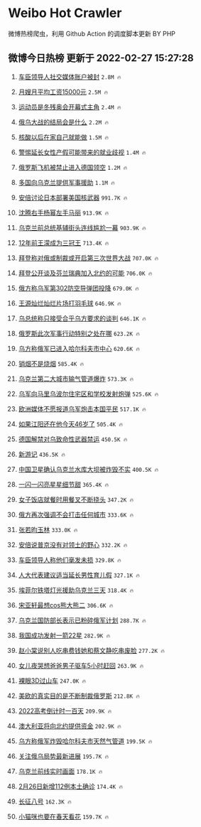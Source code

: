 # Weibo Hot Crawler 



微博热榜爬虫，利用 Github Action 的调度脚本更新 BY PHP 


## 微博今日热榜 更新于 2022-02-27 15:27:28 
1. [车臣领导人社交媒体账户被封](https://s.weibo.com/weibo?q=%23%E8%BD%A6%E8%87%A3%E9%A2%86%E5%AF%BC%E4%BA%BA%E7%A4%BE%E4%BA%A4%E5%AA%92%E4%BD%93%E8%B4%A6%E6%88%B7%E8%A2%AB%E5%B0%81%23&Refer=top) `2.8M 🔥` 

1. [月嫂月平均工资15000元](https://s.weibo.com/weibo?q=%23%E6%9C%88%E5%AB%82%E6%9C%88%E5%B9%B3%E5%9D%87%E5%B7%A5%E8%B5%8415000%E5%85%83%23&Refer=top) `2.5M 🔥` 

1. [运动员是冬残奥会开幕式主角](https://s.weibo.com/weibo?q=%23%E8%BF%90%E5%8A%A8%E5%91%98%E6%98%AF%E5%86%AC%E6%AE%8B%E5%A5%A5%E4%BC%9A%E5%BC%80%E5%B9%95%E5%BC%8F%E4%B8%BB%E8%A7%92%23&Refer=top) `2.4M 🔥` 

1. [俄乌大战的结局会是什么](https://s.weibo.com/weibo?q=%23%E4%BF%84%E4%B9%8C%E5%A4%A7%E6%88%98%E7%9A%84%E7%BB%93%E5%B1%80%E4%BC%9A%E6%98%AF%E4%BB%80%E4%B9%88%23&Refer=top) `2.2M 🔥` 

1. [核酸以后在家自己就能做](https://s.weibo.com/weibo?q=%23%E6%A0%B8%E9%85%B8%E4%BB%A5%E5%90%8E%E5%9C%A8%E5%AE%B6%E8%87%AA%E5%B7%B1%E5%B0%B1%E8%83%BD%E5%81%9A%23&Refer=top) `1.5M 🔥` 

1. [警惕延长女性产假可能带来的就业歧视](https://s.weibo.com/weibo?q=%23%E8%AD%A6%E6%83%95%E5%BB%B6%E9%95%BF%E5%A5%B3%E6%80%A7%E4%BA%A7%E5%81%87%E5%8F%AF%E8%83%BD%E5%B8%A6%E6%9D%A5%E7%9A%84%E5%B0%B1%E4%B8%9A%E6%AD%A7%E8%A7%86%23&Refer=top) `1.4M 🔥` 

1. [俄罗斯飞机被禁止进入德国领空](https://s.weibo.com/weibo?q=%23%E4%BF%84%E7%BD%97%E6%96%AF%E9%A3%9E%E6%9C%BA%E8%A2%AB%E7%A6%81%E6%AD%A2%E8%BF%9B%E5%85%A5%E5%BE%B7%E5%9B%BD%E9%A2%86%E7%A9%BA%23&Refer=top) `1.2M 🔥` 

1. [多国向乌克兰提供军事援助](https://s.weibo.com/weibo?q=%23%E5%A4%9A%E5%9B%BD%E5%90%91%E4%B9%8C%E5%85%8B%E5%85%B0%E6%8F%90%E4%BE%9B%E5%86%9B%E4%BA%8B%E6%8F%B4%E5%8A%A9%23&Refer=top) `1.1M 🔥` 

1. [安倍讨论日本部署美国核武器](https://s.weibo.com/weibo?q=%23%E5%AE%89%E5%80%8D%E8%AE%A8%E8%AE%BA%E6%97%A5%E6%9C%AC%E9%83%A8%E7%BD%B2%E7%BE%8E%E5%9B%BD%E6%A0%B8%E6%AD%A6%E5%99%A8%23&Refer=top) `991.7K 🔥` 

1. [沈腾右手杨幂左手马丽](https://s.weibo.com/weibo?q=%23%E6%B2%88%E8%85%BE%E5%8F%B3%E6%89%8B%E6%9D%A8%E5%B9%82%E5%B7%A6%E6%89%8B%E9%A9%AC%E4%B8%BD%23&Refer=top) `913.9K 🔥` 

1. [乌克兰前总统基辅街头连线尴尬一幕](https://s.weibo.com/weibo?q=%23%E4%B9%8C%E5%85%8B%E5%85%B0%E5%89%8D%E6%80%BB%E7%BB%9F%E5%9F%BA%E8%BE%85%E8%A1%97%E5%A4%B4%E8%BF%9E%E7%BA%BF%E5%B0%B4%E5%B0%AC%E4%B8%80%E5%B9%95%23&Refer=top) `903.9K 🔥` 

1. [12年前王濛成为三冠王](https://s.weibo.com/weibo?q=%2312%E5%B9%B4%E5%89%8D%E7%8E%8B%E6%BF%9B%E6%88%90%E4%B8%BA%E4%B8%89%E5%86%A0%E7%8E%8B%23&Refer=top) `713.4K 🔥` 

1. [拜登称对俄或制裁或开启第三次世界大战](https://s.weibo.com/weibo?q=%23%E6%8B%9C%E7%99%BB%E7%A7%B0%E5%AF%B9%E4%BF%84%E6%88%96%E5%88%B6%E8%A3%81%E6%88%96%E5%BC%80%E5%90%AF%E7%AC%AC%E4%B8%89%E6%AC%A1%E4%B8%96%E7%95%8C%E5%A4%A7%E6%88%98%23&Refer=top) `707.0K 🔥` 

1. [拜登公开谈及芬兰瑞典加入北约的可能](https://s.weibo.com/weibo?q=%23%E6%8B%9C%E7%99%BB%E5%85%AC%E5%BC%80%E8%B0%88%E5%8F%8A%E8%8A%AC%E5%85%B0%E7%91%9E%E5%85%B8%E5%8A%A0%E5%85%A5%E5%8C%97%E7%BA%A6%E7%9A%84%E5%8F%AF%E8%83%BD%23&Refer=top) `706.0K 🔥` 

1. [俄方称乌军第302防空导弹团投降](https://s.weibo.com/weibo?q=%23%E4%BF%84%E6%96%B9%E7%A7%B0%E4%B9%8C%E5%86%9B%E7%AC%AC302%E9%98%B2%E7%A9%BA%E5%AF%BC%E5%BC%B9%E5%9B%A2%E6%8A%95%E9%99%8D%23&Refer=top) `679.0K 🔥` 

1. [王源灿烂灿烂片场打羽毛球](https://s.weibo.com/weibo?q=%23%E7%8E%8B%E6%BA%90%E7%81%BF%E7%83%82%E7%81%BF%E7%83%82%E7%89%87%E5%9C%BA%E6%89%93%E7%BE%BD%E6%AF%9B%E7%90%83%23&Refer=top) `646.9K 🔥` 

1. [乌总统称只接受合乎乌方要求的谈判](https://s.weibo.com/weibo?q=%23%E4%B9%8C%E6%80%BB%E7%BB%9F%E7%A7%B0%E5%8F%AA%E6%8E%A5%E5%8F%97%E5%90%88%E4%B9%8E%E4%B9%8C%E6%96%B9%E8%A6%81%E6%B1%82%E7%9A%84%E8%B0%88%E5%88%A4%23&Refer=top) `646.1K 🔥` 

1. [俄罗斯此次军事行动特别之处在哪](https://s.weibo.com/weibo?q=%23%E4%BF%84%E7%BD%97%E6%96%AF%E6%AD%A4%E6%AC%A1%E5%86%9B%E4%BA%8B%E8%A1%8C%E5%8A%A8%E7%89%B9%E5%88%AB%E4%B9%8B%E5%A4%84%E5%9C%A8%E5%93%AA%23&Refer=top) `623.2K 🔥` 

1. [乌方称俄军已进入哈尔科夫市中心](https://s.weibo.com/weibo?q=%23%E4%B9%8C%E6%96%B9%E7%A7%B0%E4%BF%84%E5%86%9B%E5%B7%B2%E8%BF%9B%E5%85%A5%E5%93%88%E5%B0%94%E7%A7%91%E5%A4%AB%E5%B8%82%E4%B8%AD%E5%BF%83%23&Refer=top) `620.6K 🔥` 

1. [销烟不是烧烟](https://s.weibo.com/weibo?q=%23%E9%94%80%E7%83%9F%E4%B8%8D%E6%98%AF%E7%83%A7%E7%83%9F%23&Refer=top) `585.4K 🔥` 

1. [乌克兰第二大城市输气管道爆炸](https://s.weibo.com/weibo?q=%23%E4%B9%8C%E5%85%8B%E5%85%B0%E7%AC%AC%E4%BA%8C%E5%A4%A7%E5%9F%8E%E5%B8%82%E8%BE%93%E6%B0%94%E7%AE%A1%E9%81%93%E7%88%86%E7%82%B8%23&Refer=top) `573.3K 🔥` 

1. [乌军向马里乌波尔住宅区和学校发射炮弹](https://s.weibo.com/weibo?q=%23%E4%B9%8C%E5%86%9B%E5%90%91%E9%A9%AC%E9%87%8C%E4%B9%8C%E6%B3%A2%E5%B0%94%E4%BD%8F%E5%AE%85%E5%8C%BA%E5%92%8C%E5%AD%A6%E6%A0%A1%E5%8F%91%E5%B0%84%E7%82%AE%E5%BC%B9%23&Refer=top) `525.6K 🔥` 

1. [欧洲媒体不愿报道乌军炮击本国平民](https://s.weibo.com/weibo?q=%23%E6%AC%A7%E6%B4%B2%E5%AA%92%E4%BD%93%E4%B8%8D%E6%84%BF%E6%8A%A5%E9%81%93%E4%B9%8C%E5%86%9B%E7%82%AE%E5%87%BB%E6%9C%AC%E5%9B%BD%E5%B9%B3%E6%B0%91%23&Refer=top) `517.1K 🔥` 

1. [如果江阳还在他今天46岁了](https://s.weibo.com/weibo?q=%23%E5%A6%82%E6%9E%9C%E6%B1%9F%E9%98%B3%E8%BF%98%E5%9C%A8%E4%BB%96%E4%BB%8A%E5%A4%A946%E5%B2%81%E4%BA%86%23&Refer=top) `505.4K 🔥` 

1. [德国解禁对乌致命性武器禁运](https://s.weibo.com/weibo?q=%23%E5%BE%B7%E5%9B%BD%E8%A7%A3%E7%A6%81%E5%AF%B9%E4%B9%8C%E8%87%B4%E5%91%BD%E6%80%A7%E6%AD%A6%E5%99%A8%E7%A6%81%E8%BF%90%23&Refer=top) `450.5K 🔥` 

1. [新游记](https://s.weibo.com/weibo?q=%E6%96%B0%E6%B8%B8%E8%AE%B0&Refer=top) `436.5K 🔥` 

1. [中国卫星确认乌克兰水库大坝被炸毁不实](https://s.weibo.com/weibo?q=%23%E4%B8%AD%E5%9B%BD%E5%8D%AB%E6%98%9F%E7%A1%AE%E8%AE%A4%E4%B9%8C%E5%85%8B%E5%85%B0%E6%B0%B4%E5%BA%93%E5%A4%A7%E5%9D%9D%E8%A2%AB%E7%82%B8%E6%AF%81%E4%B8%8D%E5%AE%9E%23&Refer=top) `400.5K 🔥` 

1. [一闪一闪亮星星细节甜](https://s.weibo.com/weibo?q=%23%E4%B8%80%E9%97%AA%E4%B8%80%E9%97%AA%E4%BA%AE%E6%98%9F%E6%98%9F%E7%BB%86%E8%8A%82%E7%94%9C%23&Refer=top) `365.4K 🔥` 

1. [女子饭店就餐时用餐叉不断挠头](https://s.weibo.com/weibo?q=%23%E5%A5%B3%E5%AD%90%E9%A5%AD%E5%BA%97%E5%B0%B1%E9%A4%90%E6%97%B6%E7%94%A8%E9%A4%90%E5%8F%89%E4%B8%8D%E6%96%AD%E6%8C%A0%E5%A4%B4%23&Refer=top) `347.2K 🔥` 

1. [俄方再次强调不会打击任何城市](https://s.weibo.com/weibo?q=%23%E4%BF%84%E6%96%B9%E5%86%8D%E6%AC%A1%E5%BC%BA%E8%B0%83%E4%B8%8D%E4%BC%9A%E6%89%93%E5%87%BB%E4%BB%BB%E4%BD%95%E5%9F%8E%E5%B8%82%23&Refer=top) `333.6K 🔥` 

1. [张若昀玉林](https://s.weibo.com/weibo?q=%E5%BC%A0%E8%8B%A5%E6%98%80%E7%8E%89%E6%9E%97&Refer=top) `333.0K 🔥` 

1. [安倍说普京没有对领土的野心](https://s.weibo.com/weibo?q=%23%E5%AE%89%E5%80%8D%E8%AF%B4%E6%99%AE%E4%BA%AC%E6%B2%A1%E6%9C%89%E5%AF%B9%E9%A2%86%E5%9C%9F%E7%9A%84%E9%87%8E%E5%BF%83%23&Refer=top) `332.2K 🔥` 

1. [车臣领导人称他们毫发未损](https://s.weibo.com/weibo?q=%23%E8%BD%A6%E8%87%A3%E9%A2%86%E5%AF%BC%E4%BA%BA%E7%A7%B0%E4%BB%96%E4%BB%AC%E6%AF%AB%E5%8F%91%E6%9C%AA%E6%8D%9F%23&Refer=top) `329.8K 🔥` 

1. [人大代表建议适当延长男性育儿假](https://s.weibo.com/weibo?q=%23%E4%BA%BA%E5%A4%A7%E4%BB%A3%E8%A1%A8%E5%BB%BA%E8%AE%AE%E9%80%82%E5%BD%93%E5%BB%B6%E9%95%BF%E7%94%B7%E6%80%A7%E8%82%B2%E5%84%BF%E5%81%87%23&Refer=top) `327.1K 🔥` 

1. [埃菲尔铁塔灯光援助乌克兰三天](https://s.weibo.com/weibo?q=%23%E5%9F%83%E8%8F%B2%E5%B0%94%E9%93%81%E5%A1%94%E7%81%AF%E5%85%89%E6%8F%B4%E5%8A%A9%E4%B9%8C%E5%85%8B%E5%85%B0%E4%B8%89%E5%A4%A9%23&Refer=top) `318.4K 🔥` 

1. [宋亚轩最想cos熊大熊二](https://s.weibo.com/weibo?q=%23%E5%AE%8B%E4%BA%9A%E8%BD%A9%E6%9C%80%E6%83%B3cos%E7%86%8A%E5%A4%A7%E7%86%8A%E4%BA%8C%23&Refer=top) `306.6K 🔥` 

1. [乌克兰国防部长表示已粉碎俄军计划](https://s.weibo.com/weibo?q=%23%E4%B9%8C%E5%85%8B%E5%85%B0%E5%9B%BD%E9%98%B2%E9%83%A8%E9%95%BF%E8%A1%A8%E7%A4%BA%E5%B7%B2%E7%B2%89%E7%A2%8E%E4%BF%84%E5%86%9B%E8%AE%A1%E5%88%92%23&Refer=top) `288.7K 🔥` 

1. [我国成功发射一箭22星](https://s.weibo.com/weibo?q=%23%E6%88%91%E5%9B%BD%E6%88%90%E5%8A%9F%E5%8F%91%E5%B0%84%E4%B8%80%E7%AE%AD22%E6%98%9F%23&Refer=top) `282.9K 🔥` 

1. [赵小棠说别人吃串费钱她和蔡文静吃串废脸](https://s.weibo.com/weibo?q=%23%E8%B5%B5%E5%B0%8F%E6%A3%A0%E8%AF%B4%E5%88%AB%E4%BA%BA%E5%90%83%E4%B8%B2%E8%B4%B9%E9%92%B1%E5%A5%B9%E5%92%8C%E8%94%A1%E6%96%87%E9%9D%99%E5%90%83%E4%B8%B2%E5%BA%9F%E8%84%B8%23&Refer=top) `277.2K 🔥` 

1. [女儿夜哭想爸爸男子驱车5小时赶回](https://s.weibo.com/weibo?q=%23%E5%A5%B3%E5%84%BF%E5%A4%9C%E5%93%AD%E6%83%B3%E7%88%B8%E7%88%B8%E7%94%B7%E5%AD%90%E9%A9%B1%E8%BD%A65%E5%B0%8F%E6%97%B6%E8%B5%B6%E5%9B%9E%23&Refer=top) `263.9K 🔥` 

1. [裸眼3D过山车](https://s.weibo.com/weibo?q=%23%E8%A3%B8%E7%9C%BC3D%E8%BF%87%E5%B1%B1%E8%BD%A6%23&Refer=top) `247.0K 🔥` 

1. [美欧的真实目的是不断制裁俄罗斯](https://s.weibo.com/weibo?q=%23%E7%BE%8E%E6%AC%A7%E7%9A%84%E7%9C%9F%E5%AE%9E%E7%9B%AE%E7%9A%84%E6%98%AF%E4%B8%8D%E6%96%AD%E5%88%B6%E8%A3%81%E4%BF%84%E7%BD%97%E6%96%AF%23&Refer=top) `212.8K 🔥` 

1. [2022高考倒计时一百天](https://s.weibo.com/weibo?q=%232022%E9%AB%98%E8%80%83%E5%80%92%E8%AE%A1%E6%97%B6%E4%B8%80%E7%99%BE%E5%A4%A9%23&Refer=top) `209.9K 🔥` 

1. [澳大利亚将向北约提供资金](https://s.weibo.com/weibo?q=%23%E6%BE%B3%E5%A4%A7%E5%88%A9%E4%BA%9A%E5%B0%86%E5%90%91%E5%8C%97%E7%BA%A6%E6%8F%90%E4%BE%9B%E8%B5%84%E9%87%91%23&Refer=top) `202.9K 🔥` 

1. [乌方称俄军炸毁哈尔科夫市天然气管道](https://s.weibo.com/weibo?q=%23%E4%B9%8C%E6%96%B9%E7%A7%B0%E4%BF%84%E5%86%9B%E7%82%B8%E6%AF%81%E5%93%88%E5%B0%94%E7%A7%91%E5%A4%AB%E5%B8%82%E5%A4%A9%E7%84%B6%E6%B0%94%E7%AE%A1%E9%81%93%23&Refer=top) `199.5K 🔥` 

1. [关注俄乌局势最新进展](https://s.weibo.com/weibo?q=%23%E5%85%B3%E6%B3%A8%E4%BF%84%E4%B9%8C%E5%B1%80%E5%8A%BF%E6%9C%80%E6%96%B0%E8%BF%9B%E5%B1%95%23&Refer=top) `195.7K 🔥` 

1. [乌克兰前线实时画面](https://s.weibo.com/weibo?q=%23%E4%B9%8C%E5%85%8B%E5%85%B0%E5%89%8D%E7%BA%BF%E5%AE%9E%E6%97%B6%E7%94%BB%E9%9D%A2%23&Refer=top) `178.1K 🔥` 

1. [2月26日新增112例本土确诊](https://s.weibo.com/weibo?q=%232%E6%9C%8826%E6%97%A5%E6%96%B0%E5%A2%9E112%E4%BE%8B%E6%9C%AC%E5%9C%9F%E7%A1%AE%E8%AF%8A%23&Refer=top) `174.4K 🔥` 

1. [长征八号](https://s.weibo.com/weibo?q=%E9%95%BF%E5%BE%81%E5%85%AB%E5%8F%B7&Refer=top) `162.3K 🔥` 

1. [小猫咪也要在春天看花](https://s.weibo.com/weibo?q=%23%E5%B0%8F%E7%8C%AB%E5%92%AA%E4%B9%9F%E8%A6%81%E5%9C%A8%E6%98%A5%E5%A4%A9%E7%9C%8B%E8%8A%B1%23&Refer=top) `159.7K 🔥` 

